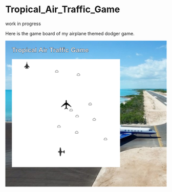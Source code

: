 # Tropical_Air_Traffic_Game

work in progress

Here is the game board of my airplane themed dodger game.

<img src="https://github.com/snowbrdking26/Tropical_Air_Traffic_Game/blob/master/img/Day_2_screenshot.png" width="550">
